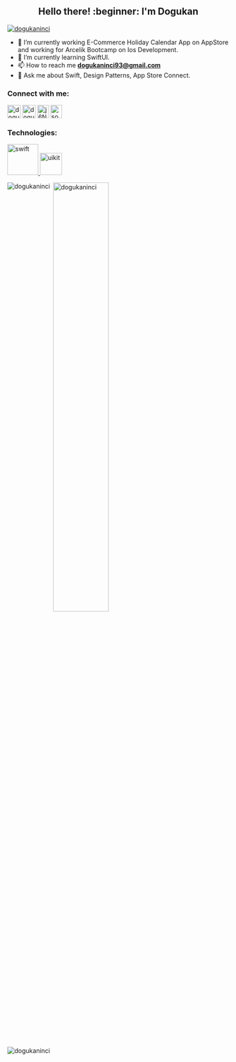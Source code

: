 <h2 align="center">Hello there! :beginner: I'm Dogukan</h1>

<p align="left"> <a href="https://github.com/ryo-ma/github-profile-trophy"><img src="https://github-profile-trophy.vercel.app/?username=dogukaninci&title=Commit,MultiLanguage,Repositories,Stars,PullRequest,Issues&margin-w=5&no-bg=true&theme=onedark" alt="dogukaninci" /></a> </p>
<p>


- 🔭 I’m currently working E-Commerce Holiday Calendar App on AppStore and working for Arcelik Bootcamp on Ios Development.
- 🌱 I’m currently learning SwiftUI.
- 📫 How to reach me **dogukaninci93@gmail.com**
- 💬 Ask me about Swift, Design Patterns, App Store Connect.

 <h3 align="left">Connect with me:</h3>
<p align="left">
<a href="https://linkedin.com/in/dogukaninci" target="blank" rel=”noopener”><img align="center" src="https://velanovascular.com/wp-content/uploads/2020/06/LinkedIn.png" alt="dogukaninci" height="30" width="30" /></a>
<a href="https://instagram.com/dogukninci" target="blank" rel=”noopener”><img align="center" src="https://upload.wikimedia.org/wikipedia/commons/thumb/e/e7/Instagram_logo_2016.svg/1200px-Instagram_logo_2016.svg.png" alt="dogukninci" height="30" width="30" /></a>
<a href="https://discord.gg/j6NUgHvR" target="blank" rel=”noopener”><img align="center" src="https://seeklogo.com/images/D/discord-logo-134E148657-seeklogo.com.png" alt="j6NUgHvR" height="30" width="26" /></a>
 <a href="https://twitter.com/sogudyo" target="blank" rel=”noopener”><img align="center" src="https://upload.wikimedia.org/wikipedia/commons/4/4f/Twitter-logo.svg" alt="sogudyo" height="30" width="26" /></a>
</p>

<h3 align="left">Technologies:</h3>
<p align="left"> 
<a href="https://www.swift.org/" target="_blank" rel=”noopener”> <img src="https://upload.wikimedia.org/wikipedia/commons/9/9d/Swift_logo.svg" alt="swift" width="70" height="70"/> </a> 
<a href="https://developer.apple.com/documentation/uikit" target="_blank" rel=”noopener”> <img src="http://omnicode.am/pic/services/uikit.png" alt="uikit" width="50" height="50"/> </a> 
  
</p>

<p><img align="left" src="https://github-readme-stats.vercel.app/api/top-langs?username=dogukaninci&show_icons=true&theme=radical&locale=en&layout=compact" alt="dogukaninci" /></p>

<p>&nbsp;<img align="center" src="https://github-readme-stats.vercel.app/api?username=dogukaninci&show_icons=true&theme=dark&locale=en" alt="dogukaninci" width="50%" /></p>
<p align="left"> <img src="https://komarev.com/ghpvc/?username=dogukaninci&label=Profile%20views&color=0e75b6&style=flat" alt="dogukaninci" /> </p>


